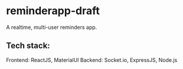 # reminderapp-draft

A realtime, multi-user reminders app.

## Tech stack:
Frontend:
ReactJS, MaterialUI
Backend:
Socket.io, ExpressJS, Node.js
